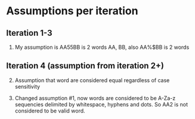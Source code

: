 # Assumptions per iteration

## Iteration 1-3

1. My assumption is AA55BB is 2 words AA, BB, also AA%$BB is 2 words

## Iteration 4 (assumption from iteration 2+)
2. Assumption that word are considered equal regardless of case sensitivity

3. Changed assumption #1, now words are considered to be A-Za-z sequencies delimited by whitespace, hyphens and dots. So AA2 is not considered to be valid word.
